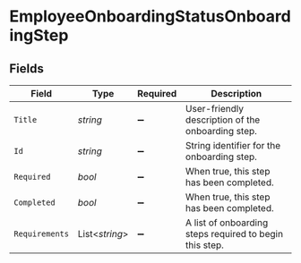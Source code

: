 # EmployeeOnboardingStatusOnboardingStep


## Fields

| Field                                                   | Type                                                    | Required                                                | Description                                             |
| ------------------------------------------------------- | ------------------------------------------------------- | ------------------------------------------------------- | ------------------------------------------------------- |
| `Title`                                                 | *string*                                                | :heavy_minus_sign:                                      | User-friendly description of the onboarding step.       |
| `Id`                                                    | *string*                                                | :heavy_minus_sign:                                      | String identifier for the onboarding step.              |
| `Required`                                              | *bool*                                                  | :heavy_minus_sign:                                      | When true, this step has been completed.                |
| `Completed`                                             | *bool*                                                  | :heavy_minus_sign:                                      | When true, this step has been completed.                |
| `Requirements`                                          | List<*string*>                                          | :heavy_minus_sign:                                      | A list of onboarding steps required to begin this step. |